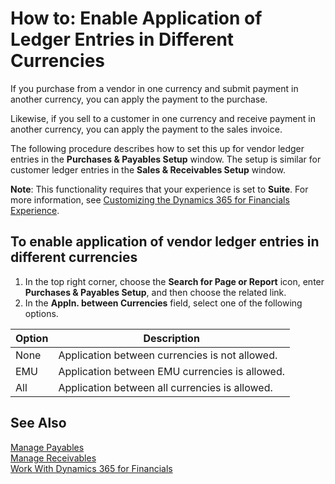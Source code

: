 <properties
                pageTitle="How to: Enable Application of Ledger Entries in Different Currencies| Financials"
                description="Learn how you can apply ledger entries in different currencies."
                services="project-madeira"
                documentationCenter=""
                authors="edupont04"
/>
<tags
    ms.service="project-madeira"
    ms.topic="article"
    ms.devlang="na"
    ms.tgt_pltfrm="na"
    ms.workload="na"
    ms.date="11/17/2016"
    ms.author="edupont04" />

# How to: Enable Application of Ledger Entries in Different Currencies
If you purchase from a vendor in one currency and submit payment in another currency, you can apply the payment to the purchase.

Likewise, if you sell to a customer in one currency and receive payment in another currency, you can apply the payment to the sales invoice.

The following procedure describes how to set this up for vendor ledger entries in the **Purchases & Payables Setup** window. The setup is similar for customer ledger entries in the **Sales & Receivables Setup** window.

**Note**: This functionality requires that your experience is set to **Suite**. For more information, see [Customizing the Dynamics 365 for Financials Experience](ui-experiences.md).

## To enable application of vendor ledger entries in different currencies
1. In the top right corner, choose the **Search for Page or Report** icon, enter **Purchases & Payables Setup**, and then choose the related link.
2. In the **Appln. between Currencies** field, select one of the following options.

|Option |Description |
|-------|------------|
|None|Application between currencies is not allowed.|
|EMU|Application between EMU currencies is allowed.|
|All|Application between all currencies is allowed.

## See Also  
[Manage Payables](payables-manage-payables.md)  
[Manage Receivables](receivables-manage-receivables.md)  
[Work With Dynamics 365 for Financials](ui-work-product.md)
